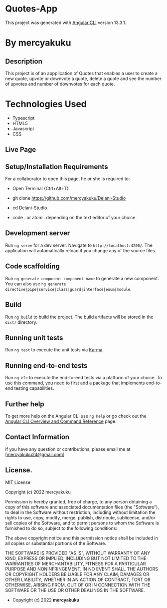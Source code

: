 # Quotes-App

This project was generated with [Angular CLI](https://github.com/angular/angular-cli) version 13.3.1.

# By mercyakuku

## Description
This project is of an appplication of Quotes that enables a user to create a new quote, upvote or downvote a quote, delete a quote and see the number of upvotes and number of downvotes for each quote.

# Technologies Used
* Typescript
* HTML5
* Javascript
* CSS

## Live Page

## Setup/Installation Requirements
For a collaborator to open this page, he or she is required to:
* Open Terminal {Ctrl+Alt+T}

* git clone https://github.com/mercyakuku/Delani-Studio

* cd Delani-Studio

* code . or atom . depending on the text editor of your choice.

## Development server

Run `ng serve` for a dev server. Navigate to `http://localhost:4200/`. The application will automatically reload if you change any of the source files.

## Code scaffolding

Run `ng generate component component-name` to generate a new component. You can also use `ng generate directive|pipe|service|class|guard|interface|enum|module`.

## Build

Run `ng build` to build the project. The build artifacts will be stored in the `dist/` directory.

## Running unit tests

Run `ng test` to execute the unit tests via [Karma](https://karma-runner.github.io).

## Running end-to-end tests

Run `ng e2e` to execute the end-to-end tests via a platform of your choice. To use this command, you need to first add a package that implements end-to-end testing capabilities.

## Further help

To get more help on the Angular CLI use `ng help` or go check out the [Angular CLI Overview and Command Reference](https://angular.io/cli) page.

## Contact Information 

If you have any question or contributions, please email me at [mercyakuku24@gmail.com]

## License.

MIT License

Copyright (c) 2022 mercyakuku

Permission is hereby granted, free of charge, to any person obtaining a copy
of this software and associated documentation files (the "Software"), to deal
in the Software without restriction, including without limitation the rights
to use, copy, modify, merge, publish, distribute, sublicense, and/or sell
copies of the Software, and to permit persons to whom the Software is
furnished to do so, subject to the following conditions:

The above copyright notice and this permission notice shall be included in all
copies or substantial portions of the Software.

THE SOFTWARE IS PROVIDED "AS IS", WITHOUT WARRANTY OF ANY KIND, EXPRESS OR
IMPLIED, INCLUDING BUT NOT LIMITED TO THE WARRANTIES OF MERCHANTABILITY,
FITNESS FOR A PARTICULAR PURPOSE AND NONINFRINGEMENT. IN NO EVENT SHALL THE
AUTHORS OR COPYRIGHT HOLDERS BE LIABLE FOR ANY CLAIM, DAMAGES OR OTHER
LIABILITY, WHETHER IN AN ACTION OF CONTRACT, TORT OR OTHERWISE, ARISING FROM,
OUT OF OR IN CONNECTION WITH THE SOFTWARE OR THE USE OR OTHER DEALINGS IN THE
SOFTWARE.

* Copyright (c) 2022 **mercyakuku**